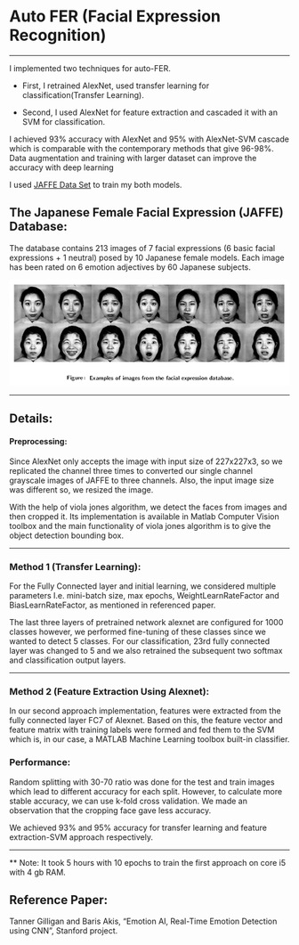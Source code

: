 # **Auto FER (Facial Expression Recognition)**


---

I implemented two techniques for auto-FER. 

* First, I retrained AlexNet, used transfer learning for classification(Transfer Learning). 

* Second, I used AlexNet for feature extraction and cascaded it with an SVM for classification. 

I achieved 93% accuracy with AlexNet and 95% with AlexNet-SVM cascade which is comparable with the contemporary methods that give 96-98%. Data augmentation and training with larger dataset can improve the accuracy with deep learning

I used [JAFFE Data Set](https://http://www.kasrl.org/jaffe.html) to train my both models.

## The Japanese Female Facial Expression (JAFFE) Database:
The database contains 213 images of 7 facial expressions (6 basic facial expressions + 1 neutral) posed by 10 Japanese female models. Each image has been rated on 6 emotion adjectives by 60 Japanese subjects. 

![example_dataset](example_dataset.PNG)

---

## Details:

#### Preprocessing:
Since AlexNet only accepts the image with input size of 227x227x3, so we replicated the channel three times to converted our single channel grayscale images of JAFFE to three channels. Also, the input image size was different so, we resized the image. 

With the help of viola jones algorithm, we detect the faces from images and then cropped it. Its implementation is available in Matlab Computer Vision toolbox and the main functionality of viola jones algorithm is to give the object detection bounding box. 

---

### Method 1 (Transfer Learning):
For the Fully Connected layer and initial learning, we considered multiple parameters I.e. mini-batch size, max epochs, WeightLearnRateFactor and BiasLearnRateFactor, as mentioned in referenced paper. 

The last three layers of pretrained network alexnet are configured for 1000 classes however, we performed fine-tuning of these classes since we wanted to detect 5 classes. For our classification, 23rd fully connected layer was changed to 5 and we also retrained the subsequent two softmax and classification output layers. 

---

### Method 2 (Feature Extraction Using Alexnet):

In our second approach implementation, features were extracted from the fully connected layer FC7 of Alexnet. Based on this, the feature vector and feature matrix with training labels were formed and fed them to the SVM which is, in our case, a MATLAB Machine Learning toolbox built-in classifier.  

### Performance:
Random splitting with 30-70 ratio was done for the test and train images which lead to different accuracy for each split. However, to calculate more stable accuracy, we can use k-fold cross validation. We made an observation that the cropping face gave less accuracy. 

We achieved 93% and 95% accuracy for transfer learning and feature extraction-SVM approach respectively. 

---

** Note: It took 5 hours with 10 epochs to train the first approach on core i5 with 4 gb RAM.

## Reference Paper:
Tanner Gilligan and Baris Akis, “Emotion AI, Real-Time Emotion Detection using CNN”, Stanford
project.

